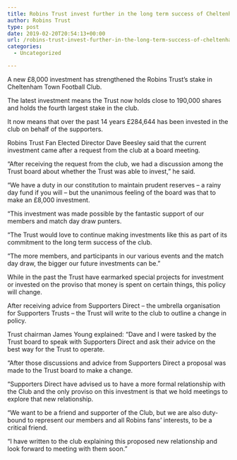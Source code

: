 ```yaml
---
title: Robins Trust invest further in the long term success of Cheltenham Town
author: Robins Trust
type: post
date: 2019-02-20T20:54:13+00:00
url: /robins-trust-invest-further-in-the-long-term-success-of-cheltenham-town/
categories:
  - Uncategorized

---
```

A new £8,000 investment has strengthened the Robins Trust’s stake in Cheltenham Town Football Club.

The latest investment means the Trust now holds close to 190,000 shares and holds the fourth largest stake in the club.

It now means that over the past 14 years £284,644 has been invested in the club on behalf of the supporters.

Robins Trust Fan Elected Director Dave Beesley said that the current investment came after a request from the club at a board meeting.

“After receiving the request from the club, we had a discussion among the Trust board about whether the Trust was able to invest,” he said.

“We have a duty in our constitution to maintain prudent reserves – a rainy day fund if you will – but the unanimous feeling of the board was that to make an £8,000 investment.

“This investment was made possible by the fantastic support of our members and match day draw punters.

&#8220;The Trust would love to continue making investments like this as part of its commitment to the long term success of the club.

&#8220;The more members, and participants in our various events and the match day draw, the bigger our future investments can be.”

While in the past the Trust have earmarked special projects for investment or invested on the proviso that money is spent on certain things, this policy will change.

After receiving advice from Supporters Direct – the umbrella organisation for Supporters Trusts – the Trust will write to the club to outline a change in policy.

Trust chairman James Young explained: “Dave and I were tasked by the Trust board to speak with Supporters Direct and ask their advice on the best way for the Trust to operate.

“After those discussions and advice from Supporters Direct a proposal was made to the Trust board to make a change.

“Supporters Direct have advised us to have a more formal relationship with the Club and the only proviso on this investment is that we hold meetings to explore that new relationship.

“We want to be a friend and supporter of the Club, but we are also duty-bound to represent our members and all Robins fans’ interests, to be a critical friend.

“I have written to the club explaining this proposed new relationship and look forward to meeting with them soon.”